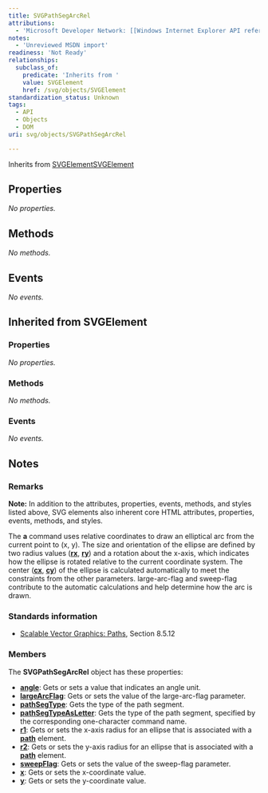 ```yaml
---
title: SVGPathSegArcRel
attributions:
  - 'Microsoft Developer Network: [[Windows Internet Explorer API reference](http://msdn.microsoft.com/en-us/library/ie/hh828809%28v=vs.85%29.aspx) Article]'
notes:
  - 'Unreviewed MSDN import'
readiness: 'Not Ready'
relationships:
  subclass_of:
    predicate: 'Inherits from '
    value: SVGElement
    href: /svg/objects/SVGElement
standardization_status: Unknown
tags:
  - API
  - Objects
  - DOM
uri: svg/objects/SVGPathSegArcRel

---
```

Inherits from [SVGElement](/svg/objects/SVGElement)[SVGElement](/svg/objects/SVGElement)

## Properties

*No properties.*

## Methods

*No methods.*

## Events

*No events.*

## Inherited from SVGElement

### Properties

*No properties.*

### Methods

*No methods.*

### Events

*No events.*

## Notes

### Remarks

**Note:** In addition to the attributes, properties, events, methods, and styles listed above, SVG elements also inherent core HTML attributes, properties, events, methods, and styles.

The **a** command uses relative coordinates to draw an elliptical arc from the current point to (x, y). The size and orientation of the ellipse are defined by two radius values ([**rx**](/svg/properties/rx_(SVGEllipseElement)), [**ry**](/svg/properties/ry_(SVGEllipseElement))) and a rotation about the x-axis, which indicates how the ellipse is rotated relative to the current coordinate system. The center ([**cx**](/svg/properties/cx), [**cy**](/svg/properties/cy)) of the ellipse is calculated automatically to meet the constraints from the other parameters. large-arc-flag and sweep-flag contribute to the automatic calculations and help determine how the arc is drawn.

### Standards information

-   [Scalable Vector Graphics: Paths](http://go.microsoft.com/fwlink/p/?linkid=204736), Section 8.5.12

### Members

The **SVGPathSegArcRel** object has these properties:

-   [**angle**](/svg/properties/angle): Gets or sets a value that indicates an angle unit.
-   [**largeArcFlag**](/svg/properties/largeArcFlag): Gets or sets the value of the large-arc-flag parameter.
-   [**pathSegType**](/svg/properties/pathSegType): Gets the type of the path segment.
-   [**pathSegTypeAsLetter**](/svg/properties/pathSegTypeAsLetter): Gets the type of the path segment, specified by the corresponding one-character command name.
-   [**r1**](/svg/properties/r1): Gets or sets the x-axis radius for an ellipse that is associated with a [**path**](/svg/elements/path) element.
-   [**r2**](/svg/properties/r2): Gets or sets the y-axis radius for an ellipse that is associated with a [**path**](/svg/elements/path) element.
-   [**sweepFlag**](/svg/properties/sweepFlag): Gets or sets the value of the sweep-flag parameter.
-   [**x**](/svg/properties/x): Gets or sets the x-coordinate value.
-   [**y**](/svg/properties/y): Gets or sets the y-coordinate value.
